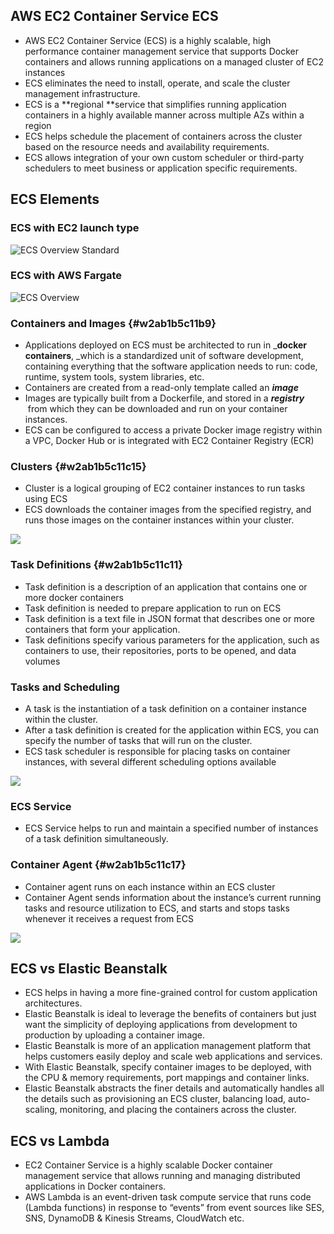 ## AWS EC2 Container Service ECS

* AWS EC2 Container Service \(ECS\) is a highly scalable, high performance container management service that supports Docker containers and allows running applications on a managed cluster of EC2 instances
* ECS eliminates the need to install, operate, and scale the cluster management infrastructure.
* ECS is a **regional **service that simplifies running application containers in a highly available manner across multiple AZs within a region
* ECS helps schedule the placement of containers across the cluster based on the resource needs and availability requirements.
* ECS allows integration of your own custom scheduler or third-party schedulers to meet business or application specific requirements.

## ECS Elements

### ECS with EC2 launch type

![](https://i1.wp.com/jayendrapatil.com/wp-content/uploads/2017/08/ECS-Overview-Standard.png?resize=656%2C737 "ECS Overview Standard")

### ECS with AWS Fargate

![](https://i0.wp.com/jayendrapatil.com/wp-content/uploads/2017/08/overview-ecs.png?resize=656%2C737 "ECS Overview")

### Containers and Images {#w2ab1b5c11b9}

* Applications deployed on ECS must be architected to run in _**docker containers**, _which is a standardized unit of software development, containing everything that the software application needs to run: code, runtime, system tools, system libraries, etc.
* Containers are created from a read-only template called an _**image**_
* Images are typically built from a Dockerfile, and stored in a
  _**registry**_
   from which they can be downloaded and run on your container instances.
* ECS can be configured to access a private Docker image registry within a VPC, Docker Hub or is integrated with EC2 Container Registry \(ECR\)

### Clusters {#w2ab1b5c11c15}

* Cluster is a logical grouping of EC2 container instances to run tasks using ECS
* ECS downloads the container images from the specified registry, and runs those images on the container instances within your cluster.

![](https://i2.wp.com/docs.aws.amazon.com/AmazonECS/latest/developerguide/images/overview-containers.png?zoom=1.25&w=656)

### Task Definitions {#w2ab1b5c11c11}

* Task definition is a description of an application that contains one or more docker containers
* Task definition is needed to prepare application to run on ECS
* Task definition is a text file in JSON format that describes one or more containers that form your application.
* Task definitions specify various parameters for the application, such as containers to use, their repositories, ports to be opened, and data volumes

### **Tasks and Scheduling**

* A task is the instantiation of a task definition on a container instance within the cluster.
* After a task definition is created for the application within ECS, you can specify the number of tasks that will run on the cluster.
* ECS task scheduler is responsible for placing tasks on container instances, with several different scheduling options available

![](https://i2.wp.com/docs.aws.amazon.com/AmazonECS/latest/developerguide/images/overview-service.png?zoom=1.25&w=656)

### ECS Service

* ECS Service helps to run and maintain a specified number of instances of a task definition simultaneously.

### Container Agent {#w2ab1b5c11c17}

* Container agent runs on each instance within an ECS cluster
* Container Agent sends information about the instance’s current running tasks and resource utilization to ECS, and starts and stops tasks whenever it receives a request from ECS

![](https://i2.wp.com/docs.aws.amazon.com/AmazonECS/latest/developerguide/images/overview-clusteragent.png?zoom=1.25&w=656)

## ECS vs Elastic Beanstalk

* ECS helps in having a more fine-grained control for custom application architectures.
* Elastic Beanstalk is ideal to leverage the benefits of containers but just want the simplicity of deploying applications from development to production by uploading a container image.
* Elastic Beanstalk is more of an application management platform that helps customers easily deploy and scale web applications and services.
* With Elastic Beanstalk, specify container images to be deployed, with the CPU & memory requirements, port mappings and container links.
* Elastic Beanstalk abstracts the finer details and automatically handles all the details such as provisioning an ECS cluster, balancing load, auto-scaling, monitoring, and placing the containers across the cluster.

## ECS vs Lambda

* EC2 Container Service is a highly scalable Docker container management service that allows running and managing distributed applications in Docker containers.
* AWS Lambda is an event-driven task compute service that runs code \(Lambda functions\) in response to “events” from event sources like SES, SNS, DynamoDB & Kinesis Streams, CloudWatch etc.

## 



